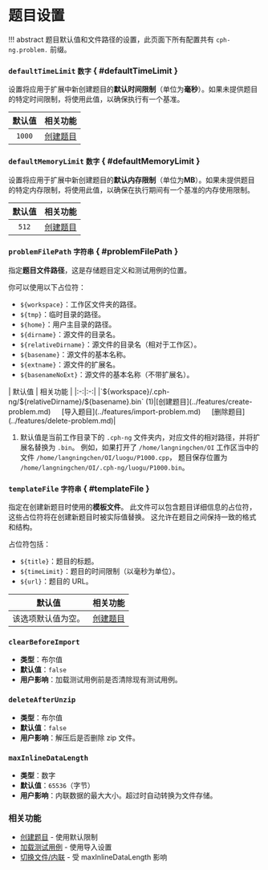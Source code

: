 # 题目设置

!!! abstract
    题目默认值和文件路径的设置，此页面下所有配置共有 `cph-ng.problem.` 前缀。

### `defaultTimeLimit` <small>数字</small> { #defaultTimeLimit }

设置将应用于扩展中新创建题目的**默认时间限制**（单位为**毫秒**）。如果未提供题目的特定时间限制，将使用此值，以确保执行有一个基准。

| 默认值 | 相关功能 |
|:-:|:-:|
|`1000`|[创建题目](../features/create-problem.md)|

### `defaultMemoryLimit` <small>数字</small> { #defaultMemoryLimit }

设置将应用于扩展中新创建题目的**默认内存限制**（单位为**MB**）。如果未提供题目的特定内存限制，将使用此值，以确保在执行期间有一个基准的内存使用限制。

| 默认值 | 相关功能 |
|:-:|:-:|
|`512`|[创建题目](../features/create-problem.md)|

### `problemFilePath` <small>字符串</small> { #problemFilePath }

指定**题目文件路径**，这是存储题目定义和测试用例的位置。

你可以使用以下占位符：

- `${workspace}`：工作区文件夹的路径。
- `${tmp}`：临时目录的路径。
- `${home}`：用户主目录的路径。
- `${dirname}`：源文件的目录名。
- `${relativeDirname}`：源文件的目录名（相对于工作区）。
- `${basename}`：源文件的基本名称。
- `${extname}`：源文件的扩展名。
- `${basenameNoExt}`：源文件的基本名称（不带扩展名）。

<div class="annotate" markdown>
| 默认值 | 相关功能 |
|:-:|:-:|
|`${workspace}/.cph-ng/${relativeDirname}/${basename}.bin` (1)|[创建题目](../features/create-problem.md) &emsp; [导入题目](../features/import-problem.md) &emsp; [删除题目](../features/delete-problem.md)|
</div>

1. 默认值是当前工作目录下的 `.cph-ng` 文件夹内，对应文件的相对路径，并将扩展名替换为 `.bin`。
   例如，如果打开了 `/home/langningchen/OI` 工作区当中的文件 `/home/langningchen/OI/luogu/P1000.cpp`，
   题目保存位置为 `/home/langningchen/OI/.cph-ng/luogu/P1000.bin`。

### `templateFile` <small>字符串</small> { #templateFile }

指定在创建新题目时使用的**模板文件**。
此文件可以包含题目详细信息的占位符，这些占位符将在创建新题目时被实际值替换。
这允许在题目之间保持一致的格式和结构。

占位符包括：

- `${title}`：题目的标题。
- `${timeLimit}`：题目的时间限制（以毫秒为单位）。
- `${url}`：题目的 URL。

| 默认值 | 相关功能 |
|:-:|:-:|
|该选项默认值为空。|[创建题目](../features/create-problem.md)|

### `clearBeforeImport`

- **类型**：布尔值
- **默认值**：`false`
- **用户影响**：加载测试用例前是否清除现有测试用例。

### `deleteAfterUnzip`

- **类型**：布尔值
- **默认值**：`false`
- **用户影响**：解压后是否删除 zip 文件。

### `maxInlineDataLength`

- **类型**：数字
- **默认值**：`65536`（字节）
- **用户影响**：内联数据的最大大小。超过时自动转换为文件存储。

### 相关功能

- [创建题目](../features/create-problem.md) - 使用默认限制
- [加载测试用例](../features/load-test-cases.md) - 使用导入设置
- [切换文件/内联](../features/toggle-file-inline.md) - 受 maxInlineDataLength 影响
